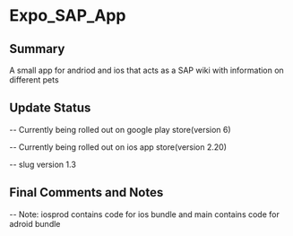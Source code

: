 # Expo_SAP_App

## Summary

A small app for andriod and ios that acts as a SAP wiki with information on different pets

## Update Status

-- Currently being rolled out on google play store(version 6)

-- Currently being rolled out on ios app store(version 2.20)

-- slug version 1.3

## Final Comments and Notes

-- Note: iosprod contains code for ios bundle and main contains code for adroid bundle
